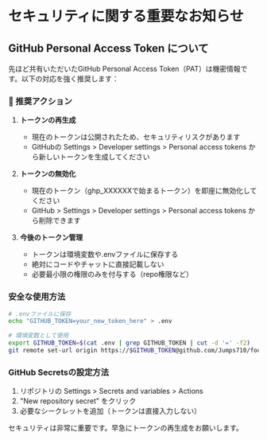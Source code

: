# セキュリティに関する重要なお知らせ

## GitHub Personal Access Token について

先ほど共有いただいたGitHub Personal Access Token（PAT）は機密情報です。以下の対応を強く推奨します：

### 🚨 推奨アクション

1. **トークンの再生成**
   - 現在のトークンは公開されたため、セキュリティリスクがあります
   - GitHubの Settings > Developer settings > Personal access tokens から新しいトークンを生成してください

2. **トークンの無効化**
   - 現在のトークン（ghp_XXXXXXで始まるトークン）を即座に無効化してください
   - GitHub > Settings > Developer settings > Personal access tokens から削除できます

3. **今後のトークン管理**
   - トークンは環境変数や.envファイルに保存する
   - 絶対にコードやチャットに直接記載しない
   - 必要最小限の権限のみを付与する（repo権限など）

### 安全な使用方法

```bash
# .envファイルに保存
echo "GITHUB_TOKEN=your_new_token_here" > .env

# 環境変数として使用
export GITHUB_TOKEN=$(cat .env | grep GITHUB_TOKEN | cut -d '=' -f2)
git remote set-url origin https://$GITHUB_TOKEN@github.com/Jumps710/foodbank-drive.git
```

### GitHub Secretsの設定方法

1. リポジトリの Settings > Secrets and variables > Actions
2. "New repository secret" をクリック
3. 必要なシークレットを追加（トークンは直接入力しない）

セキュリティは非常に重要です。早急にトークンの再生成をお願いします。